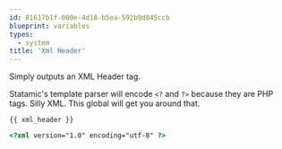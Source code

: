```yaml
---
id: 81617b1f-000e-4d18-b5ea-592b9d845ccb
blueprint: variables
types:
  - system
title: 'Xml Header'
---
```

Simply outputs an XML Header tag.

Statamic's template parser will encode `<?` and `?>` because they are PHP tags. Silly XML. This global will get you around that.

```
{{ xml_header }}
```

```html
<?xml version="1.0" encoding="utf-8" ?>
```
